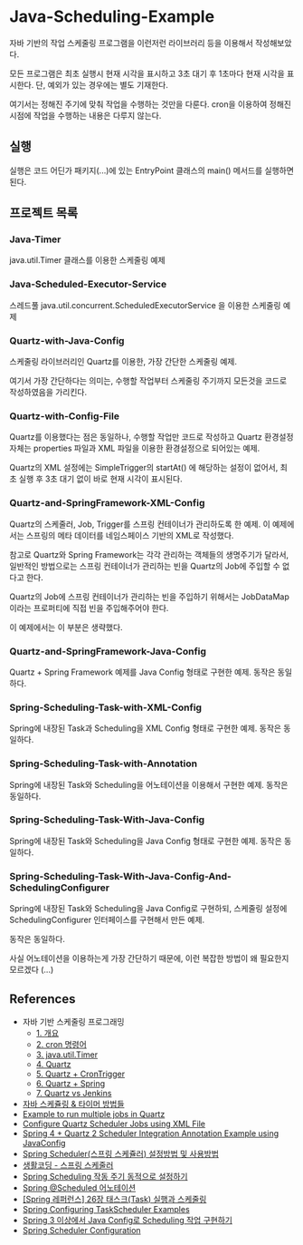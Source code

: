 # Java-Scheduling-Example

자바 기반의 작업 스케줄링 프로그램을 이런저런 라이브러리 등을 이용해서 작성해보았다.

모든 프로그램은 최초 실행시 현재 시각을 표시하고 3초 대기 후 1초마다 현재 시각을 표시한다. 단, 예외가 있는 경우에는 별도 기재한다.

여기서는 정해진 주기에 맞춰 작업을 수행하는 것만을 다룬다. cron을 이용하여 정해진 시점에 작업을 수행하는 내용은 다루지 않는다.

## 실행

실행은 코드 어딘가 패키지(...)에 있는 EntryPoint 클래스의 main() 메서드를 실행하면 된다.

## 프로젝트 목록

### Java-Timer

java.util.Timer 클래스를 이용한 스케줄링 예제

### Java-Scheduled-Executor-Service

스레드풀 java.util.concurrent.ScheduledExecutorService 을 이용한 스케줄링 예제

### Quartz-with-Java-Config

스케줄링 라이브러리인 Quartz를 이용한, 가장 간단한 스케줄링 예제.

여기서 가장 간단하다는 의미는, 수행할 작업부터 스케줄링 주기까지 모든것을 코드로 작성하였음을 가리킨다.

### Quartz-with-Config-File

Quartz를 이용했다는 점은 동일하나, 수행할 작업만 코드로 작성하고 Quartz 환경설정 자체는 properties 파일과 XML 파일을 이용한 환경설정으로 되어있는 예제.

Quartz의 XML 설정에는 SimpleTrigger의 startAt() 에 해당하는 설정이 없어서, 최초 실행 후 3초 대기 없이 바로 현재 시각이 표시된다.

### Quartz-and-SpringFramework-XML-Config

Quartz의 스케줄러, Job, Trigger를 스프링 컨테이너가 관리하도록 한 예제. 이 예제에서는 스프링의 메타 데이터를 네임스페이스 기반의 XML로 작성했다. 

참고로 Quartz와 Spring Framework는 각각 관리하는 객체들의 생명주기가 달라서, 일반적인 방법으로는 스프링 컨테이너가 관리하는 빈을 Quartz의 Job에 주입할 수 없다고 한다.

Quartz의 Job에 스프링 컨테이너가 관리하는 빈을 주입하기 위해서는 JobDataMap 이라는 프로퍼티에 직접 빈을 주입해주어야 한다. 

이 예제에서는 이 부분은 생략했다.

### Quartz-and-SpringFramework-Java-Config

Quartz + Spring Framework 예제를 Java Config 형태로 구현한 예제. 동작은 동일하다.

### Spring-Scheduling-Task-with-XML-Config

Spring에 내장된 Task과 Scheduling을 XML Config 형태로 구현한 예제. 동작은 동일하다.

### Spring-Scheduling-Task-with-Annotation

Spring에 내장된 Task와 Scheduling을 어노테이션을 이용해서 구현한 예제. 동작은 동일하다.

### Spring-Scheduling-Task-With-Java-Config

Spring에 내장된 Task와 Scheduling을 Java Config 형태로 구현한 예제. 동작은 동일하다.

### Spring-Scheduling-Task-With-Java-Config-And-SchedulingConfigurer

Spring에 내장된 Task와 Scheduling을 Java Config로 구현하되, 스케줄링 설정에 SchedulingConfigurer 인터페이스를 구현해서 만든 예제.

동작은 동일하다.

사실 어노테이션을 이용하는게 가장 간단하기 때문에, 이런 복잡한 방법이 왜 필요한지 모르겠다 (...)

## References

  * 자바 기반 스케줄링 프로그래밍
    * [1. 개요](http://blog.cjred.net/entry/%EC%9E%90%EB%B0%94%EA%B8%B0%EB%B0%98-%EC%8A%A4%EC%BC%80%EC%A4%84%EB%A7%81-%ED%94%84%EB%A1%9C%EA%B7%B8%EB%9E%98%EB%B0%8D1-%EA%B0%9C%EC%9A%94)
    * [2. cron 명령어](http://blog.cjred.net/entry/%EC%9E%90%EB%B0%94%EA%B8%B0%EB%B0%98-%EC%8A%A4%EC%BC%80%EC%A4%84%EB%A7%81-%ED%94%84%EB%A1%9C%EA%B7%B8%EB%9E%98%EB%B0%8D2-cron-%EB%AA%85%EB%A0%B9%EC%96%B4)
    * [3. java.util.Timer](http://blog.cjred.net/entry/%EC%9E%90%EB%B0%94%EA%B8%B0%EB%B0%98-%EC%8A%A4%EC%BC%80%EC%A4%84%EB%A7%81-%ED%94%84%EB%A1%9C%EA%B7%B8%EB%9E%98%EB%B0%8D3-javautilTimer)
    * [4. Quartz](http://blog.cjred.net/entry/%EC%9E%90%EB%B0%94%EA%B8%B0%EB%B0%98-%EC%8A%A4%EC%BC%80%EC%A5%B4%EB%A7%81-%ED%94%84%EB%A1%9C%EA%B7%B8%EB%9E%98%EB%B0%8D4-Quartz)
    * [5. Quartz + CronTrigger](http://blog.cjred.net/entry/%EC%9E%90%EB%B0%94%EA%B8%B0%EB%B0%98-%EC%8A%A4%EC%BC%80%EC%A4%84%EB%A7%81-%ED%94%84%EB%A1%9C%EA%B7%B8%EB%9E%98%EB%B0%8D5-Quartz-CronTrigger)
    * [6. Quartz + Spring](http://blog.cjred.net/entry/%EC%9E%90%EB%B0%94%EA%B8%B0%EB%B0%98-%EC%8A%A4%EC%BC%80%EC%A4%84%EB%A7%81-%ED%94%84%EB%A1%9C%EA%B7%B8%EB%9E%98%EB%B0%8D6-Quartz-Spring)
    * [7. Quartz vs Jenkins](http://blog.cjred.net/entry/%EC%9E%90%EB%B0%94%EA%B8%B0%EB%B0%98-%EC%8A%A4%EC%BC%80%EC%A4%84%EB%A7%81-%ED%94%84%EB%A1%9C%EA%B7%B8%EB%9E%98%EB%B0%8D7-Quartz-vs-Jenkins)
  * [자바 스케쥴링 & 타이머 방법들](http://hamait.tistory.com/211)
  * [Example to run multiple jobs in Quartz](https://www.mkyong.com/java/example-to-run-multiple-jobs-in-quartz/)
  * [Configure Quartz Scheduler Jobs using XML File](https://www.mkyong.com/java/example-to-run-multiple-jobs-in-quartz/)
  * [ Spring 4 + Quartz 2 Scheduler Integration Annotation Example using JavaConfig](https://www.concretepage.com/spring-4/spring-4-quartz-2-scheduler-integration-annotation-example-using-javaconfig)
  * [Spring Scheduler(스프링 스케쥴러) 설정방법 및 사용방법](https://blog.naver.com/cyon24/203674742)
  * [생활코딩 - 스프링 스케줄러](https://opentutorials.org/module/2068/12058)
  * [Spring Scheduling 작동 주기 동적으로 설정하기](http://tech.javacafe.io/2018/05/30/dynamic_scheduling/)
  * [Spring @Scheduled 어노테이션](http://logtree.tistory.com/26)
  * [[Spring 레퍼런스] 26장 태스크(Task) 실행과 스케줄링](https://blog.outsider.ne.kr/1066)
  * [Spring Configuring TaskScheduler Examples](http://www.javarticles.com/2016/05/spring-configuring-taskscheduler-examples.html)
  * [Spring 3 이상에서 Java Config로 Scheduling 작업 구현하기](http://debop.tumblr.com/post/59200537960/spring-3-%EC%9D%B4%EC%83%81%EC%97%90%EC%84%9C-java-config%EB%A1%9C-scheduling-%EC%9E%91%EC%97%85-%EA%B5%AC%ED%98%84%ED%95%98%EA%B8%B0)
  * [Spring Scheduler Configuration](http://clean-brain-textcube.blogspot.com/2013/01/spring-scheduler-configuration.html)
  
